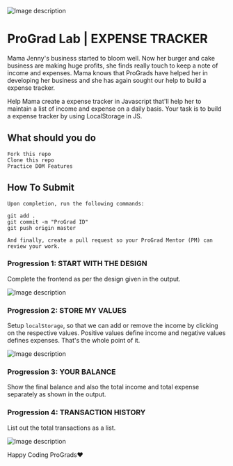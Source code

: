![Image description](https://i1.faceprep.in/ProGrad/prograd-logo.png)

# ProGrad Lab | EXPENSE TRACKER

Mama Jenny's business started to bloom well. Now her burger and cake business are making huge profits, she finds really touch to keep a note of income and expenses. Mama knows that ProGrads have helped her in developing her business and she has again sought our help to build a expense tracker. 

Help Mama create a expense tracker in Javascript that'll help her to maintain a list of income and expense on a daily basis. Your task is to build a expense tracker by using LocalStorage in JS.

## What should you do
```
Fork this repo
Clone this repo
Practice DOM Features
```

## How To Submit
```
Upon completion, run the following commands:

git add .
git commit -m "ProGrad ID"
git push origin master

And finally, create a pull request so your ProGrad Mentor (PM) can review your work.
```

### Progression 1: START WITH THE DESIGN
Complete the frontend as per the design given in the output.
	

![Image description]()

### Progression 2: STORE MY VALUES

Setup `localStorage`, so that we can add or remove the income by clicking on the respective values. Positive values define income and negative values defines expenses. That's the whole point of it.

![Image description]()

### Progression 3: YOUR BALANCE
Show the final balance and also the total income and total expense separately as shown in the output.


### Progression 4: TRANSACTION HISTORY 
List out the total transactions as a list.

![Image description]()

Happy Coding ProGrads❤️
